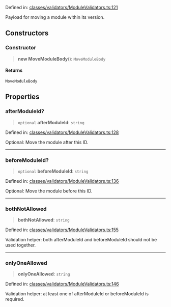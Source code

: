 Defined in: [classes/validators/ModuleValidators.ts:121](https://github.com/continuousactivelearning/vibe/blob/bbe96e7b9c72b9bbcc5896c45a0f74ad711a9075/backend/src/modules/courses/classes/validators/ModuleValidators.ts#L121)

Payload for moving a module within its version.

## Constructors

### Constructor

> **new MoveModuleBody**(): `MoveModuleBody`

#### Returns

`MoveModuleBody`

## Properties

### afterModuleId?

> `optional` **afterModuleId**: `string`

Defined in: [classes/validators/ModuleValidators.ts:128](https://github.com/continuousactivelearning/vibe/blob/bbe96e7b9c72b9bbcc5896c45a0f74ad711a9075/backend/src/modules/courses/classes/validators/ModuleValidators.ts#L128)

Optional: Move the module after this ID.

***

### beforeModuleId?

> `optional` **beforeModuleId**: `string`

Defined in: [classes/validators/ModuleValidators.ts:136](https://github.com/continuousactivelearning/vibe/blob/bbe96e7b9c72b9bbcc5896c45a0f74ad711a9075/backend/src/modules/courses/classes/validators/ModuleValidators.ts#L136)

Optional: Move the module before this ID.

***

### bothNotAllowed

> **bothNotAllowed**: `string`

Defined in: [classes/validators/ModuleValidators.ts:155](https://github.com/continuousactivelearning/vibe/blob/bbe96e7b9c72b9bbcc5896c45a0f74ad711a9075/backend/src/modules/courses/classes/validators/ModuleValidators.ts#L155)

Validation helper: both afterModuleId and beforeModuleId should not be used together.

***

### onlyOneAllowed

> **onlyOneAllowed**: `string`

Defined in: [classes/validators/ModuleValidators.ts:146](https://github.com/continuousactivelearning/vibe/blob/bbe96e7b9c72b9bbcc5896c45a0f74ad711a9075/backend/src/modules/courses/classes/validators/ModuleValidators.ts#L146)

Validation helper: at least one of afterModuleId or beforeModuleId is required.

